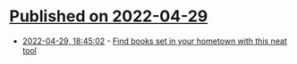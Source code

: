 # [Published on 2022-04-29](index.md)

* [2022-04-29, 18:45:02](https://news.ycombinator.com/item?id=31209133) - [Find books set in your hometown with this neat tool](https://lithub.com/find-books-set-in-your-hometown-with-this-neat-tool/)
